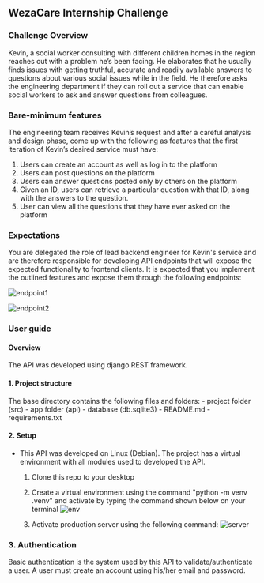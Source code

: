 ## WezaCare Internship Challenge

### Challenge Overview
Kevin, a social worker consulting with different children homes in the region reaches out with a
problem he’s been facing. He elaborates that he usually finds issues with getting truthful, accurate
and readily available answers to questions about various social issues while in the field. He
therefore asks the engineering department if they can roll out a service that can enable social
workers to ask and answer questions from colleagues.

### Bare-minimum features
The engineering team receives Kevin’s request and after a careful analysis and design phase, come
up with the following as features that the first iteration of Kevin’s desired service must have:
1) Users can create an account as well as log in to the platform
2) Users can post questions on the platform
3) Users can answer questions posted only by others on the platform
4) Given an ID, users can retrieve a particular question with that ID, along with the answers to
the question.
5) User can view all the questions that they have ever asked on the platform

### Expectations
You are delegated the role of lead backend engineer for Kevin's service and are therefore
responsible for developing API endpoints that will expose the expected functionality to frontend
clients. It is expected that you implement the outlined features and expose them through the
following endpoints:

![endpoint1](https://user-images.githubusercontent.com/78599959/223394138-38a988bb-3a7e-492a-b043-032b8523a45d.png)

![endpoint2](https://user-images.githubusercontent.com/78599959/223394184-9da4d47e-97f8-4e58-ac97-e59bdc14c810.png)


### User guide
#### Overview
The API was developed using django REST framework.
#### 1. Project structure
The base directory contains the following files and folders:
    - project folder (src)
    - app folder (api)
    - database (db.sqlite3)
    - README.md
    - requirements.txt

#### 2. Setup
- This API was developed on Linux (Debian). The project has a virtual environment with all modules used to developed the API. 

    1. Clone this repo to your desktop
    2. Create a  virtual environment using the command "python -m venv .venv" and activate by typing the command shown below on your terminal
    ![env](https://user-images.githubusercontent.com/78599959/224482184-809978c7-52c2-4ab5-b5a0-06871e33b958.png)

    3. Activate production server using the following command:
    ![server](https://user-images.githubusercontent.com/78599959/224482175-b95d9674-951d-46a2-93ca-7715679fee65.png)



### 3. Authentication
Basic authentication is the system used by this API to validate/authenticate a user. A user must create an account using his/her email and password.

